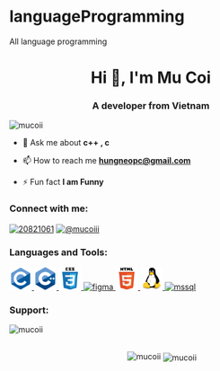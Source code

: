 # languageProgramming
All language programming 

<h1 align="center">Hi 👋, I'm Mu Coi</h1>
<h3 align="center">A developer from Vietnam</h3>

<p align="left"> <img src="https://komarev.com/ghpvc/?username=mucoii&label=Profile%20views&color=0e75b6&style=flat" alt="mucoii" /> </p>

- 💬 Ask me about **c++ , c**

- 📫 How to reach me **hungneopc@gmail.com**

- ⚡ Fun fact **I am Funny**

<h3 align="left">Connect with me:</h3>
<p align="left">
<a href="https://stackoverflow.com/users/20821061" target="blank"><img align="center" src="https://raw.githubusercontent.com/rahuldkjain/github-profile-readme-generator/master/src/images/icons/Social/stack-overflow.svg" alt="20821061" height="30" width="40" /></a>
<a href="https://www.youtube.com/c/@mucoiii" target="blank"><img align="center" src="https://raw.githubusercontent.com/rahuldkjain/github-profile-readme-generator/master/src/images/icons/Social/youtube.svg" alt="@mucoiii" height="30" width="40" /></a>
</p>

<h3 align="left">Languages and Tools:</h3>
<p align="left"> <a href="https://www.cprogramming.com/" target="_blank" rel="noreferrer"> <img src="https://raw.githubusercontent.com/devicons/devicon/master/icons/c/c-original.svg" alt="c" width="40" height="40"/> </a> <a href="https://www.w3schools.com/cpp/" target="_blank" rel="noreferrer"> <img src="https://raw.githubusercontent.com/devicons/devicon/master/icons/cplusplus/cplusplus-original.svg" alt="cplusplus" width="40" height="40"/> </a> <a href="https://www.w3schools.com/css/" target="_blank" rel="noreferrer"> <img src="https://raw.githubusercontent.com/devicons/devicon/master/icons/css3/css3-original-wordmark.svg" alt="css3" width="40" height="40"/> </a> <a href="https://www.figma.com/" target="_blank" rel="noreferrer"> <img src="https://www.vectorlogo.zone/logos/figma/figma-icon.svg" alt="figma" width="40" height="40"/> </a> <a href="https://www.w3.org/html/" target="_blank" rel="noreferrer"> <img src="https://raw.githubusercontent.com/devicons/devicon/master/icons/html5/html5-original-wordmark.svg" alt="html5" width="40" height="40"/> </a> <a href="https://www.linux.org/" target="_blank" rel="noreferrer"> <img src="https://raw.githubusercontent.com/devicons/devicon/master/icons/linux/linux-original.svg" alt="linux" width="40" height="40"/> </a> <a href="https://www.microsoft.com/en-us/sql-server" target="_blank" rel="noreferrer"> <img src="https://www.svgrepo.com/show/303229/microsoft-sql-server-logo.svg" alt="mssql" width="40" height="40"/> </a> </p>

<h3 align="left">Support:</h3>
<p><a href="https://www.buymeacoffee.com/mucoii"> <img align="left" src="https://cdn.buymeacoffee.com/buttons/v2/default-yellow.png" height="50" width="210" alt="mucoii" /></a></p><br><br>

<p><img align="left" src="https://github-readme-stats.vercel.app/api/top-langs?username=mucoii&show_icons=true&locale=en&layout=compact" alt="mucoii" /></p>

<p>&nbsp;<img align="center" src="https://github-readme-stats.vercel.app/api?username=mucoii&show_icons=true&locale=en" alt="mucoii" /></p>
